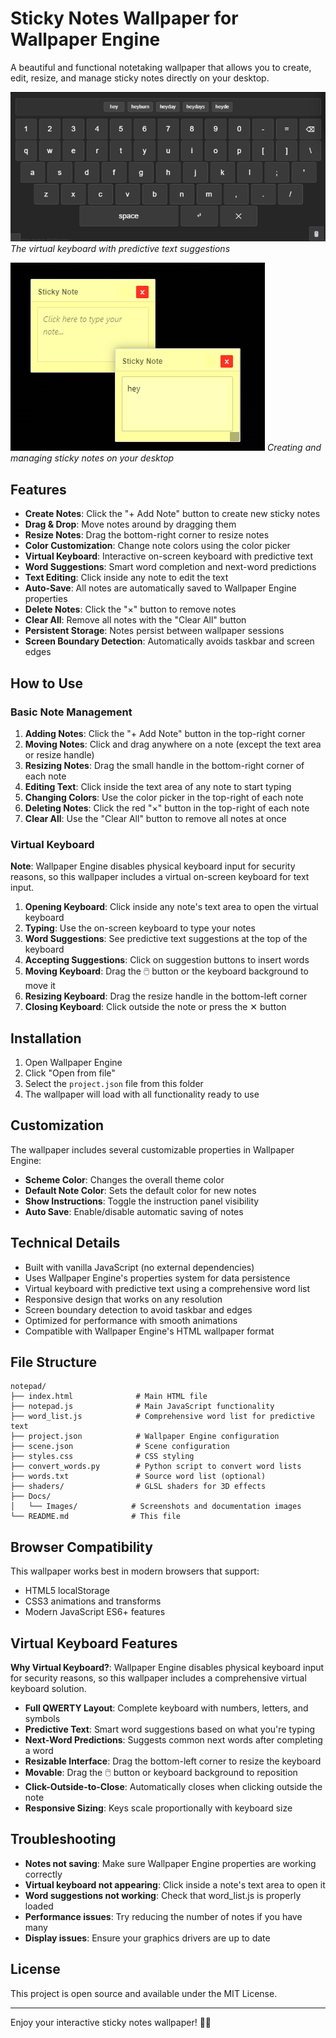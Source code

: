 # Sticky Notes Wallpaper for Wallpaper Engine

A beautiful and functional notetaking wallpaper that allows you to create, edit, resize, and manage sticky notes directly on your desktop.

![Virtual Keyboard Interface](Docs/Images/keyboard.png)
*The virtual keyboard with predictive text suggestions*

![Notes Selection Interface](Docs/Images/NotesPick.png)
*Creating and managing sticky notes on your desktop*

## Features

- **Create Notes**: Click the "+ Add Note" button to create new sticky notes
- **Drag & Drop**: Move notes around by dragging them
- **Resize Notes**: Drag the bottom-right corner to resize notes
- **Color Customization**: Change note colors using the color picker
- **Virtual Keyboard**: Interactive on-screen keyboard with predictive text
- **Word Suggestions**: Smart word completion and next-word predictions
- **Text Editing**: Click inside any note to edit the text
- **Auto-Save**: All notes are automatically saved to Wallpaper Engine properties
- **Delete Notes**: Click the "×" button to remove notes
- **Clear All**: Remove all notes with the "Clear All" button
- **Persistent Storage**: Notes persist between wallpaper sessions
- **Screen Boundary Detection**: Automatically avoids taskbar and screen edges

## How to Use

### Basic Note Management
1. **Adding Notes**: Click the "+ Add Note" button in the top-right corner
2. **Moving Notes**: Click and drag anywhere on a note (except the text area or resize handle)
3. **Resizing Notes**: Drag the small handle in the bottom-right corner of each note
4. **Editing Text**: Click inside the text area of any note to start typing
5. **Changing Colors**: Use the color picker in the top-right of each note
6. **Deleting Notes**: Click the red "×" button in the top-right of each note
7. **Clear All**: Use the "Clear All" button to remove all notes at once

### Virtual Keyboard
**Note**: Wallpaper Engine disables physical keyboard input for security reasons, so this wallpaper includes a virtual on-screen keyboard for text input.

1. **Opening Keyboard**: Click inside any note's text area to open the virtual keyboard
2. **Typing**: Use the on-screen keyboard to type your notes
3. **Word Suggestions**: See predictive text suggestions at the top of the keyboard
4. **Accepting Suggestions**: Click on suggestion buttons to insert words
5. **Moving Keyboard**: Drag the 🖱️ button or the keyboard background to move it
6. **Resizing Keyboard**: Drag the resize handle in the bottom-left corner
7. **Closing Keyboard**: Click outside the note or press the ✕ button

## Installation

1. Open Wallpaper Engine
2. Click "Open from file"
3. Select the `project.json` file from this folder
4. The wallpaper will load with all functionality ready to use

## Customization

The wallpaper includes several customizable properties in Wallpaper Engine:

- **Scheme Color**: Changes the overall theme color
- **Default Note Color**: Sets the default color for new notes
- **Show Instructions**: Toggle the instruction panel visibility
- **Auto Save**: Enable/disable automatic saving of notes

## Technical Details

- Built with vanilla JavaScript (no external dependencies)
- Uses Wallpaper Engine's properties system for data persistence
- Virtual keyboard with predictive text using a comprehensive word list
- Responsive design that works on any resolution
- Screen boundary detection to avoid taskbar and edges
- Optimized for performance with smooth animations
- Compatible with Wallpaper Engine's HTML wallpaper format

## File Structure

```
notepad/
├── index.html              # Main HTML file
├── notepad.js              # Main JavaScript functionality
├── word_list.js            # Comprehensive word list for predictive text
├── project.json            # Wallpaper Engine configuration
├── scene.json              # Scene configuration
├── styles.css              # CSS styling
├── convert_words.py        # Python script to convert word lists
├── words.txt               # Source word list (optional)
├── shaders/                # GLSL shaders for 3D effects
├── Docs/
│   └── Images/            # Screenshots and documentation images
└── README.md              # This file
```

## Browser Compatibility

This wallpaper works best in modern browsers that support:
- HTML5 localStorage
- CSS3 animations and transforms
- Modern JavaScript ES6+ features

## Virtual Keyboard Features

**Why Virtual Keyboard?**: Wallpaper Engine disables physical keyboard input for security reasons, so this wallpaper includes a comprehensive virtual keyboard solution.

- **Full QWERTY Layout**: Complete keyboard with numbers, letters, and symbols
- **Predictive Text**: Smart word suggestions based on what you're typing
- **Next-Word Predictions**: Suggests common next words after completing a word
- **Resizable Interface**: Drag the bottom-left corner to resize the keyboard
- **Movable**: Drag the 🖱️ button or keyboard background to reposition
- **Click-Outside-to-Close**: Automatically closes when clicking outside the note
- **Responsive Sizing**: Keys scale proportionally with keyboard size

## Troubleshooting

- **Notes not saving**: Make sure Wallpaper Engine properties are working correctly
- **Virtual keyboard not appearing**: Click inside a note's text area to open it
- **Word suggestions not working**: Check that word_list.js is properly loaded
- **Performance issues**: Try reducing the number of notes if you have many
- **Display issues**: Ensure your graphics drivers are up to date

## License

This project is open source and available under the MIT License.

---

Enjoy your interactive sticky notes wallpaper! 📝✨ 